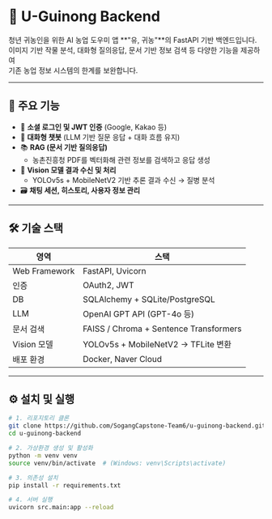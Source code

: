 # 🌾 U-Guinong Backend

청년 귀농인을 위한 AI 농업 도우미 앱 **"유, 귀농"**의 FastAPI 기반 백엔드입니다.  
이미지 기반 작물 분석, 대화형 질의응답, 문서 기반 정보 검색 등 다양한 기능을 제공하여  
기존 농업 정보 시스템의 한계를 보완합니다.

---

## 🧩 주요 기능

- 🔐 **소셜 로그인 및 JWT 인증** (Google, Kakao 등)
- 💬 **대화형 챗봇** (LLM 기반 질문 응답 + 대화 흐름 유지)
- 📚 **RAG (문서 기반 질의응답)**  
  - 농촌진흥청 PDF를 벡터화해 관련 정보를 검색하고 응답 생성
- 🌱 **Vision 모델 결과 수신 및 처리**  
  - YOLOv5s + MobileNetV2 기반 추론 결과 수신 → 질병 분석
- 🗃️ **채팅 세션, 히스토리, 사용자 정보 관리**

---

## 🛠️ 기술 스택

| 영역 | 스택 |
|------|------|
| Web Framework | FastAPI, Uvicorn |
| 인증 | OAuth2, JWT |
| DB | SQLAlchemy + SQLite/PostgreSQL |
| LLM | OpenAI GPT API (GPT-4o 등) |
| 문서 검색 | FAISS / Chroma + Sentence Transformers |
| Vision 모델 | YOLOv5s + MobileNetV2 → TFLite 변환 |
| 배포 환경 | Docker, Naver Cloud |

---

## ⚙️ 설치 및 실행

```bash
# 1. 리포지토리 클론
git clone https://github.com/SogangCapstone-Team6/u-guinong-backend.git
cd u-guinong-backend

# 2. 가상환경 생성 및 활성화
python -m venv venv
source venv/bin/activate  # (Windows: venv\Scripts\activate)

# 3. 의존성 설치
pip install -r requirements.txt

# 4. 서버 실행
uvicorn src.main:app --reload

